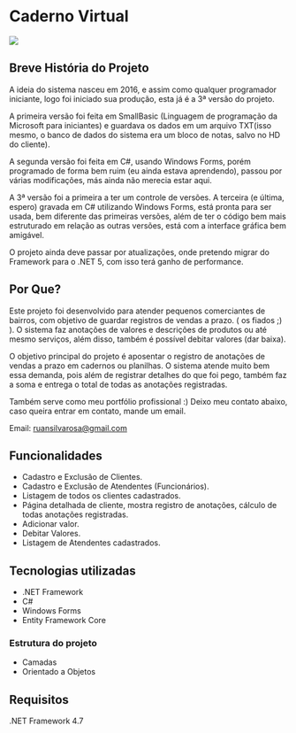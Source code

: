 # Caderno Virtual

![](https://user-images.githubusercontent.com/20114385/92521587-db7d7280-f1f3-11ea-8d3d-6dafa4921785.jpg)

## Breve História do Projeto
A ideia do sistema nasceu em 2016, e assim como qualquer programador iniciante, logo foi iniciado sua produção, esta já é a 
3ª versão do projeto.

A primeira versão foi feita em SmallBasic (Linguagem de programação da Microsoft para iniciantes) e guardava os dados em um arquivo TXT(isso mesmo, o banco de dados do sistema era um bloco de notas, salvo no HD do cliente).

A segunda versão foi feita em C#, usando Windows Forms, porém programado de forma bem ruim (eu ainda estava aprendendo), passou por várias modificações, más ainda não merecia estar aqui.

A 3ª versão foi a primeira a ter um controle de versões.
A terceira (e última, espero) gravada em C# utilizando Windows Forms, está pronta para ser usada, bem diferente das primeiras versões, além de ter o código bem mais estruturado em relação as outras versões, está com a interface gráfica bem amigável.

O projeto ainda deve passar por atualizações, onde pretendo migrar do Framework para o .NET 5, com isso terá ganho de performance.


## Por Que?

Este projeto foi desenvolvido para atender pequenos comerciantes de 
bairros, com objetivo de guardar registros de vendas a prazo. ( os fiados ;) ).
O sistema faz anotações de valores e descrições de produtos ou até mesmo
serviços, além disso, também é possível debitar valores (dar baixa).

O objetivo principal do projeto é aposentar o registro de anotações de vendas a prazo em cadernos ou planilhas. O sistema atende muito bem essa demanda, pois além de registrar detalhes do que foi pego, também faz a soma e entrega o total de todas as anotações registradas.

Também serve como meu portfólio profissional :)
Deixo meu contato abaixo, caso queira entrar em contato, mande um email.

Email: ruansilvarosa@gmail.com

## Funcionalidades

* Cadastro e Exclusão de Clientes.
* Cadastro e Exclusão de Atendentes (Funcionários).
* Listagem de todos os clientes cadastrados.
* Página detalhada de cliente, mostra registro de anotações, cálculo de todas anotações registradas.
* Adicionar valor.
* Debitar Valores.
* Listagem de Atendentes cadastrados.

## Tecnologias utilizadas
* .NET Framework
* C#
* Windows Forms
* Entity Framework Core

### Estrutura do projeto
* Camadas
* Orientado a Objetos

## **Requisitos**
.NET Framework 4.7
